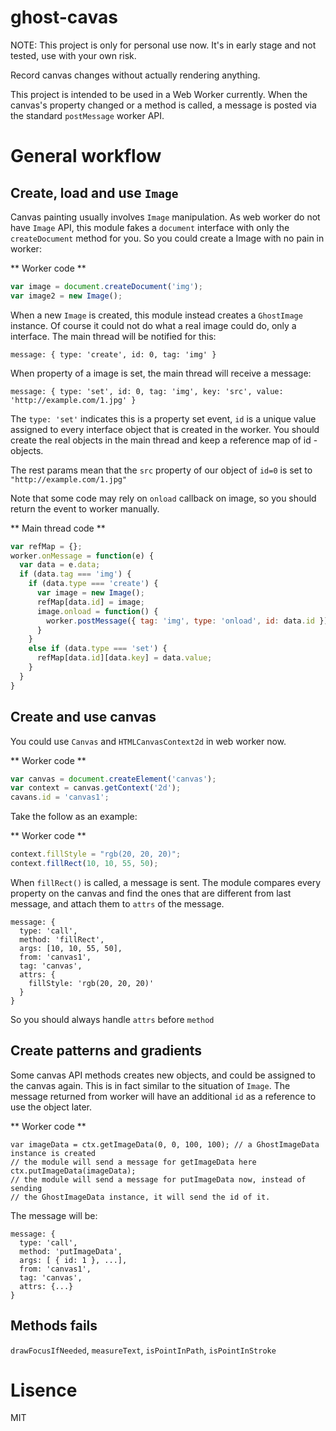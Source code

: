 # ghost-cavas

NOTE: This project is only for personal use now. It's in early stage and not tested,
use with your own risk.

Record canvas changes without actually rendering anything.

This project is intended to be used in a Web Worker currently. When the canvas's
property changed or a method is called, a message is posted via the standard
`postMessage` worker API.

# General workflow

## Create, load and use `Image`

Canvas painting usually involves `Image` manipulation. As web worker do not have
`Image` API, this module fakes a `document` interface with only the `createDocument`
method for you. So you could create a Image with no pain in worker:

** Worker code **
```js
var image = document.createDocument('img');
var image2 = new Image();
```

When a new `Image` is created, this module instead creates a `GhostImage` instance.
Of course it could not do what a real image could do, only a interface. The main thread
will be notified for this:

```
message: { type: 'create', id: 0, tag: 'img' }
```

When property of a image is set, the main thread will receive a message:

```
message: { type: 'set', id: 0, tag: 'img', key: 'src', value: 'http://example.com/1.jpg' }
```

The `type: 'set'` indicates this is a property set event, `id` is a unique value
assigned to every interface object that is created in the worker. You should create
the real objects in the main thread and keep a reference map of id - objects.

The rest params mean that the `src` property of our object of `id=0` is set to `"http://example.com/1.jpg"`

Note that some code may rely on `onload` callback on image, so you should return
the event to worker manually.

** Main thread code **
```js
var refMap = {};
worker.onMessage = function(e) {
  var data = e.data;
  if (data.tag === 'img') {
    if (data.type === 'create') {
      var image = new Image();
      refMap[data.id] = image;
      image.onload = function() {
        worker.postMessage({ tag: 'img', type: 'onload', id: data.id })
      }
    }
    else if (data.type === 'set') {
      refMap[data.id][data.key] = data.value;
    }
  }
}
```

## Create and use canvas

You could use `Canvas` and `HTMLCanvasContext2d` in web worker now.

** Worker code **
```js
var canvas = document.createElement('canvas');
var context = canvas.getContext('2d');
cavans.id = 'canvas1';
```

Take the follow as an example:

** Worker code **
```js
context.fillStyle = "rgb(20, 20, 20)";
context.fillRect(10, 10, 55, 50);
```

When `fillRect()` is called, a message is sent. The module compares every property
on the canvas and find the ones that are different from last message, and attach
them to `attrs` of the message.

```
message: {
  type: 'call',
  method: 'fillRect',
  args: [10, 10, 55, 50],
  from: 'canvas1',
  tag: 'canvas',
  attrs: {
    fillStyle: 'rgb(20, 20, 20)'
  }
}
```

So you should always handle `attrs` before `method`

## Create patterns and gradients

Some canvas API methods creates new objects, and could be assigned to the canvas
again. This is in fact similar to the situation of `Image`. The message returned
from worker will have an additional `id` as a reference to use the object later.

** Worker code **
```
var imageData = ctx.getImageData(0, 0, 100, 100); // a GhostImageData instance is created
// the module will send a message for getImageData here
ctx.putImageData(imageData);
// the module will send a message for putImageData now, instead of sending
// the GhostImageData instance, it will send the id of it.
```

The message will be:
```
message: {
  type: 'call',
  method: 'putImageData',
  args: [ { id: 1 }, ...],
  from: 'canvas1',
  tag: 'canvas',
  attrs: {...}
}
```

## Methods fails

`drawFocusIfNeeded`, `measureText`, `isPointInPath`, `isPointInStroke`

# Lisence

MIT
